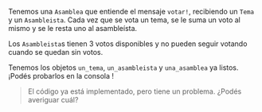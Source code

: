 Tenemos una `Asamblea` que entiende el mensaje `votar!`, recibiendo un `Tema` y un `Asambleista`. Cada vez que se vota un tema, se le suma un voto al mismo y se le resta uno al asambleísta.

Los `Asambleista`s tienen 3 votos disponibles y no pueden seguir votando cuando se quedan sin votos. 

Tenemos los objetos `un_tema`, `un_asambleista` y `una_asamblea` ya listos. ¡Podés probarlos en la consola !

> El código ya está implementado, pero tiene un problema. ¿Podés averiguar cuál?